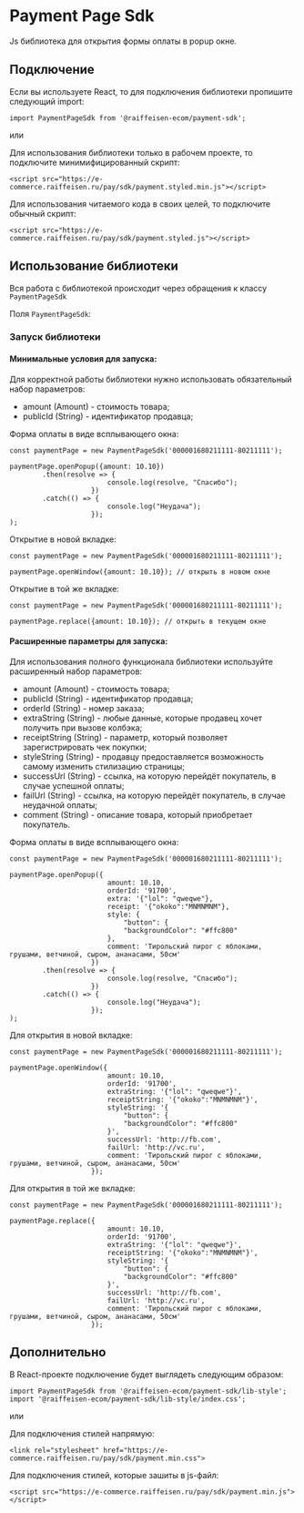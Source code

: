 # Payment Page Sdk

Js библиотека для открытия формы оплаты в popup окне.

## Подключение

Если вы используете React, то для подключения библиотеки пропишите следующий import:

```
import PaymentPageSdk from '@raiffeisen-ecom/payment-sdk';
```

или

Для использования библиотеки только в рабочем проекте, то подключите минимифицированный скрипт:

```
<script src="https://e-commerce.raiffeisen.ru/pay/sdk/payment.styled.min.js"></script>
```

Для использования читаемого кода в своих целей, то подключите обычный скрипт:

```
<script src="https://e-commerce.raiffeisen.ru/pay/sdk/payment.styled.js"></script>
```

## Использование библиотеки

Вся работа с библиотекой происходит через обращения к классу `PaymentPageSdk`

Поля `PaymentPageSdk`:

### Запуск библиотеки

#### Минимальные условия для запуска:

Для корректной работы библиотеки нужно использовать обязательный набор параметров:

* amount (Amount) - стоимость товара;
* publicId (String) - идентификатор продавца;

Форма оплаты в виде всплывающего окна:

```
const paymentPage = new PaymentPageSdk('000001680211111-80211111');

paymentPage.openPopup({amount: 10.10})
        .then(resolve => {
                        console.log(resolve, "Спасибо");
                    })
        .catch(() => {
                        console.log("Неудача");
                    });
);
```

Открытие в новой вкладке:

```
const paymentPage = new PaymentPageSdk('000001680211111-80211111');

paymentPage.openWindow({amount: 10.10}); // открыть в новом окне
```

Открытие в той же вкладке:

```
const paymentPage = new PaymentPageSdk('000001680211111-80211111');

paymentPage.replace({amount: 10.10}); // открыть в текущем окне
```


#### Расширенные параметры для запуска:

Для использования полного функционала библиотеки используйте расширенный набор параметров:

* amount (Amount) - стоимость товара;
* publicId (String) - идентификатор продавца;
* orderId (String) - номер заказа;
* extraString (String) - любые данные, которые продавец хочет получить при вызове колбэка;
* receiptString (String) - параметр, который позволяет зарегистрировать чек покупки;
* styleString (String) - продавцу предоставляется возможность самому изменить стилизацию страницы;
* successUrl (String) - ссылка, на которую перейдёт покупатель, в случае успешной оплаты;
* failUrl (String) - ссылка, на которую перейдёт покупатель, в случае неудачной оплаты;
* comment (String) - описание товара, который приобретает покупатель.

Форма оплаты в виде всплывающего окна:

```
const paymentPage = new PaymentPageSdk('000001680211111-80211111');

paymentPage.openPopup({
                        amount: 10.10,
                        orderId: '91700',
                        extra: '{"lol": "qweqwe"},                      
                        receipt: '{"okoko":"MNMNMNM"},
                        style: {
                            "button": {
                            "backgroundColor": "#ffc800"
                        },
                        comment: 'Тирольский пирог с яблоками, грушами, ветчиной, сыром, ананасами, 50см'
                    })
        .then(resolve => {
                        console.log(resolve, "Спасибо");
                    })
        .catch(() => {
                        console.log("Неудача");
                    });
);
```

Для открытия в новой вкладке:

```
const paymentPage = new PaymentPageSdk('000001680211111-80211111');

paymentPage.openWindow({
                        amount: 10.10,
                        orderId: '91700',
                        extraString: '{"lol": "qweqwe"}',
                        receiptString: '{"okoko":"MNMNMNM"}',
                        styleString: '{
                            "button": {
                            "backgroundColor": "#ffc800"
                        }',
                        successUrl: 'http://fb.com',
                        failUrl: 'http://vc.ru',
                        comment: 'Тирольский пирог с яблоками, грушами, ветчиной, сыром, ананасами, 50см'
                    });
```

Для открытия в той же вкладке:

```
const paymentPage = new PaymentPageSdk('000001680211111-80211111');

paymentPage.replace({
                        amount: 10.10,
                        orderId: '91700',
                        extraString: '{"lol": "qweqwe"}',
                        receiptString: '{"okoko":"MNMNMNM"}',
                        styleString: '{
                            "button": {
                            "backgroundColor": "#ffc800"
                        }',
                        successUrl: 'http://fb.com',
                        failUrl: 'http://vc.ru',
                        comment: 'Тирольский пирог с яблоками, грушами, ветчиной, сыром, ананасами, 50см'
                    });
```

## Дополнительно

В React-проекте подключение будет выглядеть следующим образом:

```
import PaymentPageSdk from '@raiffeisen-ecom/payment-sdk/lib-style';
import '@raiffeisen-ecom/payment-sdk/lib-style/index.css';
```

или

Для подключения стилей напрямую:

```
<link rel="stylesheet" href="https://e-commerce.raiffeisen.ru/pay/sdk/payment.min.css">
```

Для подключения стилей, которые зашиты в js-файл:

```
<script src="https://e-commerce.raiffeisen.ru/pay/sdk/payment.min.js"></script>
```